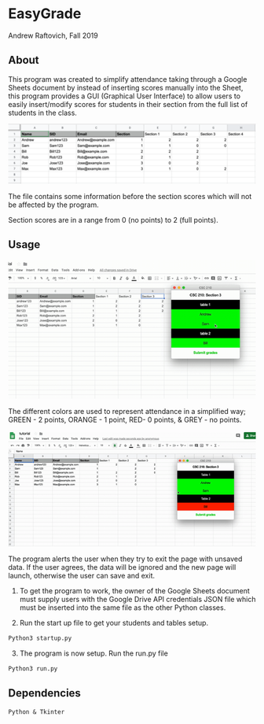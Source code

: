 # EasyGrade

Andrew Raftovich, Fall 2019

## About

This program was created to simplify attendance taking through a Google Sheets document by instead of
inserting scores manually into the Sheet, this program provides a GUI (Graphical User Interface) to 
allow users to easily insert/modify scores for students in their section from the full list of students in the class.

![example of Google Sheets](/example.png)

The file contains some information before the section scores which will not be affected by the program.

Section scores are in a range from 0 (no points) to 2 (full points).

## Usage

![](demo1.gif)

The different colors are used to represent attendance in a simplified way; 
GREEN - 2 points, ORANGE - 1 point, RED- 0 points, & GREY - no points.

![](demo2.gif)

The program alerts the user when they try to exit the page with unsaved data. If the user agrees, the data will be ignored and the new page will launch, otherwise the user can save and exit.

1. To get the program to work, the owner of the Google Sheets document must supply users with the 
   Google Drive API credentials JSON file which must be inserted into the same file as the other
   Python classes.

2. Run the start up file to get your students and tables setup.
```Python
Python3 startup.py
```

3. The program is now setup.  Run the run.py file
```Python
Python3 run.py
```

## Dependencies

	Python & Tkinter
